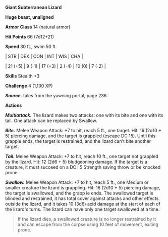 **Giant Subterranean Lizard**

**Huge beast, unaligned**

**Armor Class** 14 (natural armor)

**Hit Points** 66 (7d12+21)

**Speed** 30 ft., swim 50 ft.

|   STR   |   DEX   |   CON   |   INT   |   WIS   |   CHA   |
  
| 21 (+5) | 9 (-1) | 17 (+3) | 2 (-4) | 10 (0) | 7 (-2) |

**Skills** Stealth +3

**Challenge** 4 (1,100 XP)

***Source.*** tales from the yawning portal,  page 236

**Actions**

***Multiattack.*** The lizard makes two attacks: one with its bite and one with its tail. One attack can be replaced by Swallow.

***Bite.*** Melee Weapon Attack: +7 to hit, reach 5 ft., one target. Hit: 16 (2d10 + 5) piercing damage, and the target is grappled (escape DC 15). Until this grapple ends, the target is restrained, and the lizard can't bite another target.

***Tail.*** Melee Weapon Attack: +7 to hit, reach 10 ft., one target not grappled by the lizard. Hit: 12 (2d6 + 5) bludgeoning damage. If the target is a creature, it must succeed on a DC l 5 Strength saving throw or be knocked prone.

***Swallow.*** Melee Weapon Attack: +7 to hit, reach 5 ft., one Medium or smaller creature the lizard is grappling. Hit: 16 (2d10 + 5) piercing damage, the target is swallowed, and the grapp le ends. The swallowed target is blinded and restrained, it has total cover against attacks and other effects outside the lizard, and it takes 10 (3d6) acid damage at the start of each of the lizard's turns. The lizard can have only one target swallowed at a time.

>If the lizard dies, a swallowed creature is no longer restrained by it and can escape from the corpse using 10 feet of movement, exiting prone.

